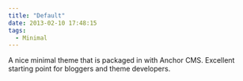 ```yaml
---
title: "Default"
date: 2013-02-10 17:48:15
tags: 
  - Minimal
---
```


A nice minimal theme that is packaged in with Anchor CMS. Excellent starting point for bloggers and theme developers.
